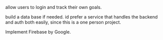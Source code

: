 allow users to login and track their own goals.

build a data base if needed. id prefer a service that handles the backend and auth both easily, since this is a one person project. 

Implement Firebase by Google.